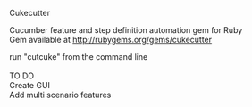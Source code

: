 Cukecutter<br>

Cucumber feature and step definition automation gem for Ruby<br>
Gem available at http://rubygems.org/gems/cukecutter<br>

run "cutcuke" from the command line
<br>
<br>
TO DO<br>
Create GUI<br>
Add multi scenario features

